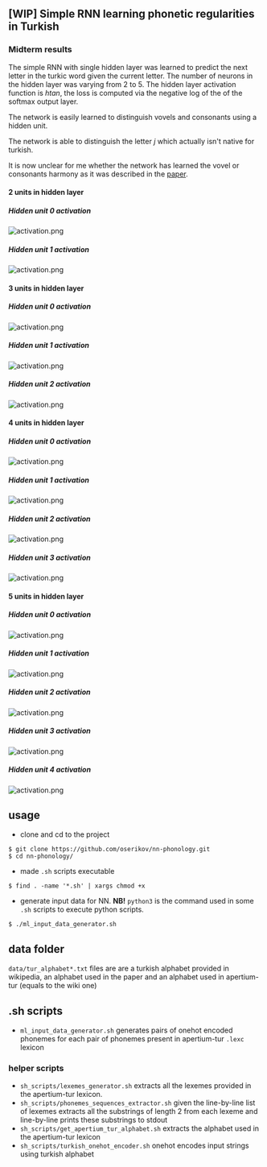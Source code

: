 ## [WIP] Simple RNN learning phonetic regularities in Turkish
### Midterm results
The simple RNN with single hidden layer was learned to predict the next letter in the turkic word given the current letter. 
The number of neurons in the hidden layer was varying from 2 to 5. The hidden layer activation function is *htan*, the loss is computed via the negative log of the of the softmax output layer.

The network is easily learned to distinguish vovels and consonants using a hidden unit.

The network is able to distinguish the letter *j* which actually isn't native for turkish.

It is now unclear for me whether the network has learned the vovel or consonants harmony as it was described in the [paper](http://www.aclweb.org/anthology/W97-1012).

#### 2 units in hidden layer
##### Hidden unit 0 activation
![activation.png](plots\2_hidden_l\unit_0_e1000.png?raw=true "hidden unit 0 activation")
##### Hidden unit 1 activation
![activation.png](plots\2_hidden_l\unit_1_e1000.png?raw=true "hidden unit 1 activation")

#### 3 units in hidden layer
##### Hidden unit 0 activation
![activation.png](plots\3_hidden_l\unit_0_e1000.png?raw=true "hidden unit 0 activation")
##### Hidden unit 1 activation
![activation.png](plots\3_hidden_l\unit_1_e1000.png?raw=true "hidden unit 1 activation")
##### Hidden unit 2 activation
![activation.png](plots\3_hidden_l\unit_2_e1000.png?raw=true "hidden unit 2 activation")

#### 4 units in hidden layer
##### Hidden unit 0 activation
![activation.png](plots\4_hidden_l\unit_0_e1000.png?raw=true "hidden unit 0 activation")
##### Hidden unit 1 activation
![activation.png](plots\4_hidden_l\unit_1_e1000.png?raw=true "hidden unit 1 activation")
##### Hidden unit 2 activation
![activation.png](plots\4_hidden_l\unit_2_e1000.png?raw=true "hidden unit 2 activation")
##### Hidden unit 3 activation
![activation.png](plots\4_hidden_l\unit_3_e1000.png?raw=true "hidden unit 3 activation")

#### 5 units in hidden layer
##### Hidden unit 0 activation
![activation.png](plots\5_hidden_l\unit_0_e1000.png?raw=true "hidden unit 0 activation")
##### Hidden unit 1 activation
![activation.png](plots\5_hidden_l\unit_1_e1000.png?raw=true "hidden unit 1 activation")
##### Hidden unit 2 activation
![activation.png](plots\5_hidden_l\unit_2_e1000.png?raw=true "hidden unit 2 activation")
##### Hidden unit 3 activation
![activation.png](plots\5_hidden_l\unit_3_e1000.png?raw=true "hidden unit 3 activation")
##### Hidden unit 4 activation
![activation.png](plots\5_hidden_l\unit_4_e1000.png?raw=true "hidden unit 4 activation")

## usage
* clone and cd to the project 
```
$ git clone https://github.com/oserikov/nn-phonology.git
$ cd nn-phonology/
```
* made `.sh` scripts executable
```
$ find . -name '*.sh' | xargs chmod +x
```
* generate input data for NN. **NB!** `python3` is the command used in some `.sh` scripts to execute python scripts.
```
$ ./ml_input_data_generator.sh
```
## data folder
`data/tur_alphabet*.txt` files are are a turkish alphabet provided in wikipedia, an alphabet used in the paper and an alphabet used in apertium-tur (equals to the wiki one)

## .sh scripts
* `ml_input_data_generator.sh` generates pairs of onehot encoded phonemes for each pair of phonemes present in apertium-tur `.lexc` lexicon

### helper scripts
* `sh_scripts/lexemes_generator.sh` extracts all the lexemes provided in the apertium-tur lexicon.
* `sh_scripts/phonemes_sequences_extractor.sh` given the line-by-line list of lexemes extracts all the substrings of length 2 from each lexeme and line-by-line prints these substrings to stdout
* `sh_scripts/get_apertium_tur_alphabet.sh` extracts the alphabet used in the apertium-tur lexicon 
* `sh_scripts/turkish_onehot_encoder.sh` onehot encodes input strings using turkish alphabet
